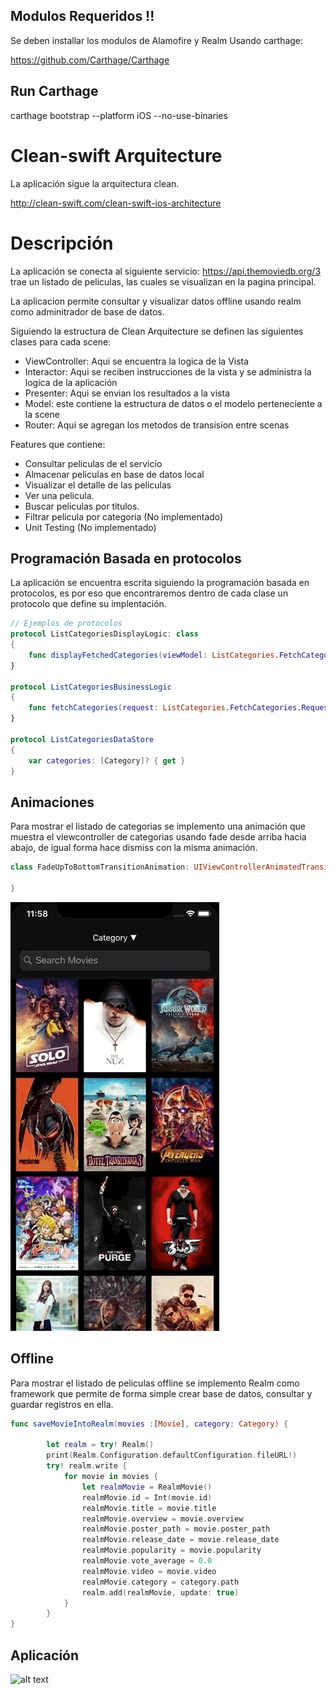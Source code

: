 
## Modulos Requeridos !!
Se deben installar los modulos de Alamofire y Realm Usando carthage:

https://github.com/Carthage/Carthage

## Run Carthage
carthage bootstrap --platform iOS --no-use-binaries


# Clean-swift Arquitecture

La aplicación sigue la arquitectura clean.

http://clean-swift.com/clean-swift-ios-architecture

# Descripción

La aplicación se conecta al siguiente servicio:  https://api.themoviedb.org/3 trae un listado de peliculas, las cuales se visualizan en la pagina principal.

La aplicacion permite consultar y visualizar datos offline usando realm como adminitrador de base de datos.


Siguiendo la estructura de Clean Arquitecture se definen las siguientes clases para cada scene:
* ViewController:  Aqui se encuentra la logica de la Vista
* Interactor: Aqui se reciben instrucciones de la vista y se administra la logica de la aplicación
* Presenter: Aqui se envian los resultados a la vista
* Model: este contiene la estructura de datos o el modelo perteneciente a la scene
* Router: Aqui se agregan los metodos de transision entre scenas

Features que contiene:
* Consultar peliculas de el servicio
* Almacenar peliculas en base de datos local
* Visualizar el detalle de las peliculas
* Ver una pelicula.
* Buscar peliculas por titulos.
* Filtrar pelicula por categoria (No implementado)
* Unit Testing (No implementado)

## Programación Basada en protocolos

La aplicación se encuentra escrita siguiendo la programación basada en protocolos, es por eso que encontraremos dentro de cada clase un protocolo que define su implentación.


```swift
// Ejemplos de protocolos
protocol ListCategoriesDisplayLogic: class
{
    func displayFetchedCategories(viewModel: ListCategories.FetchCategories.ViewModel)
}

protocol ListCategoriesBusinessLogic
{
    func fetchCategories(request: ListCategories.FetchCategories.Request)
}

protocol ListCategoriesDataStore
{
    var categories: [Category]? { get }
}
```

## Animaciones

Para mostrar el listado de categorias se implemento una animación que muestra el viewcontroller de categorias usando fade desde arriba hacia abajo, de igual forma hace dismiss con la misma animación.


```swift
class FadeUpToBottomTransitionAnimation: UIViewControllerAnimatedTransitioning {

}
```

![alt text](./example/animation.gif "Animation")

## Offline

Para mostrar el listado de peliculas offline se implemento Realm como framework que permite de forma simple crear base de datos, consultar y guardar registros en ella.


```swift
func saveMovieIntoRealm(movies :[Movie], category: Category) {
        
        let realm = try! Realm()
        print(Realm.Configuration.defaultConfiguration.fileURL!)
        try! realm.write {
            for movie in movies {
                let realmMovie = RealmMovie()
                realmMovie.id = Int(movie.id)
                realmMovie.title = movie.title
                realmMovie.overview = movie.overview
                realmMovie.poster_path = movie.poster_path
                realmMovie.release_date = movie.release_date
                realmMovie.popularity = movie.popularity
                realmMovie.vote_average = 0.0
                realmMovie.video = movie.video
                realmMovie.category = category.path
                realm.add(realmMovie, update: true)
            }
		}
}
```


## Aplicación

![alt text](./example/movie.gif "Ejemplos")
